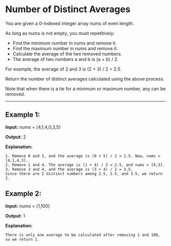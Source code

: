 # Number of Distinct Averages

You are given a 0-indexed integer array nums of even length.

As long as nums is not empty, you must repetitively:

* Find the minimum number in nums and remove it.
* Find the maximum number in nums and remove it.
* Calculate the average of the two removed numbers.
* The average of two numbers a and b is (a + b) / 2.

For example, the average of 2 and 3 is (2 + 3) / 2 = 2.5.

Return the number of distinct averages calculated using the above process.

Note that when there is a tie for a minimum or maximum number, any can be removed.

---

## Example 1:

**Input:** nums = [4,1,4,0,3,5]

**Output:** 2

**Explanation:**

    1. Remove 0 and 5, and the average is (0 + 5) / 2 = 2.5. Now, nums = [4,1,4,3].
    2. Remove 1 and 4. The average is (1 + 4) / 2 = 2.5, and nums = [4,3].
    3. Remove 3 and 4, and the average is (3 + 4) / 2 = 3.5.
    Since there are 2 distinct numbers among 2.5, 2.5, and 3.5, we return 2.


## Example 2:

**Input:** nums = [1,100]

**Output:** 1

**Explanation:**

    There is only one average to be calculated after removing 1 and 100, so we return 1.